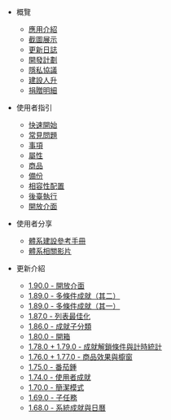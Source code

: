 - 概覽

  - [應用介紹](README.md)
  - [截圖展示](introduction/screenshots.md)
  - [更新日誌](introduction/release_log.md)
  - [開發計劃](introduction/development_plan.md)
  - [隱私協議](introduction/privacy-trems.md)
  - [建設人升](introduction/support_us.md)
  - [捐贈明細](introduction/donation.md)
- 使用者指引

  - [快速開始](guide/hello_lifeup.md)
  - [常見問題](guide/faq.md)
  - [事項](guide/tasks.md)
  - [屬性](guide/attributes.md)
  - [商品](guide/shop_item.md)
  - [備份](guide/backup.md)
  - [相容性配置](guide/compatibility.md)
  - [後臺執行](guide/background_running.md)
  - [開放介面](guide/api.md)
- 使用者分享

  - [體系建設參考手冊](guide/user/system_01.md)
  - [體系相關影片](guide/user/system_02.md)
- 更新介紹
  - [1.90.0 - 開放介面](features/190.md)
  - [1.89.0 - 多條件成就（其二）](features/189_2.md)
  - [1.89.0 - 多條件成就（其一）](features/189_1.md)
  - [1.87.0 - 列表最佳化](features/187.md)
  - [1.86.0 - 成就子分類](features/186.md)
  - [1.80.0 - 開箱](features/180.md)
  - [1.78.0 + 1.79.0 - 成就解鎖條件與計時統計](features/178-9.md)
  - [1.76.0 + 1.77.0 - 商品效果與櫥窗](features/176-7.md)
  - [1.75.0 - 番茄鍾](features/175.md)
  - [1.74.0 - 使用者成就](features/174.md)
  - [1.70.0 - 簡潔模式](features/170.md)
  - [1.69.0 - 子任務](features/169.md)
  - [1.68.0 - 系統成就與日曆](features/168.md)